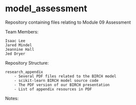 # model_assessment
Repository containing files relating to Module 09 Assessment

Team Members:

    Isaac Lee
    Jared Mindel
    Jeannine Hall
    Jed Dryer
    
Repository Structure:

    research_appendix
        - Several PDF files related to the BIRCH model
        - scikit-learn BIRCH model source code
        - The PDF version of our BIRCH presentation
        - List of appendix resources in PDF
    

Notes:


